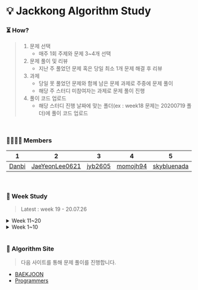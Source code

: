 # 💡 Jackkong Algorithm Study

### :hourglass_flowing_sand: How?

>1. 문제 선택
>    - 매주 1회 주제와 문제 3~4개 선택
>2. 문제 풀이 및 리뷰
>    - 지난 주 풀었던 문제 혹은 당일 최소 1개 문제 해결 후 리뷰
>3. 과제
>    - 당일 못 풀었던 문제와 함께 남은 문제 과제로 주중에 문제 풀이
>    - 해당 주 스터디 미참여자는 과제로 문제 풀이 진행
>4. 풀이 코드 업로드
>    - 해당 스터디 진행 날짜에 맞는 폴더(ex : week18 문제는 20200719 폴더)에 풀이 코드 업로드

</br>

### 👨‍👨‍👧‍👧 Members

| 1 | 2 | 3 | 4 | 5
| :-: | :-: | :-: | :-: | :-: |
| [Danbi](https://github.com/danbi5228) | [JaeYeonLee0621](https://github.com/JaeYeonLee0621) | [jyb2605](https://github.com/jyb2605) | [momojh94](https://github.com/momojh94) | [skybluenada](https://github.com/skybluenada) |


</br>

### :bookmark_tabs: Week Study
 > Latest : week 19 - 20.07.26 </br>


<details>
<summary> Week 11~20 </summary>

| Date | Today | Assignment |
| :-: | :-: | :-: |
| Week 20 |  |  |
| Week 19 (20.07.26) | [동전 2](https://www.acmicpc.net/problem/2294) | [내려가기](https://www.acmicpc.net/problem/2096)</br> [암호 코드](https://www.acmicpc.net/problem/2011) |
| Week 18 (20.07.19) | [스티커](https://www.acmicpc.net/problem/9465) | [다리 놓기](https://www.acmicpc.net/problem/1010)</br> [LCS](https://www.acmicpc.net/problem/9251) |
| Week 17 (20.07.12) | [정수 삼각형](https://www.acmicpc.net/problem/1932) | [포도주 시식](https://www.acmicpc.net/problem/2156)</br> [퇴사](https://www.acmicpc.net/problem/14501) |
| Week 16 (20.07.04) | [1, 2, 3 더하기](https://www.acmicpc.net/problem/9095) | [2xn 타일링](https://www.acmicpc.net/problem/11726)</br> [1로 만들기](https://www.acmicpc.net/problem/1463) |
| Week 15 (20.06.27) | [랜선 자르기](https://www.acmicpc.net/problem/1654) | [K번째 수](https://www.acmicpc.net/problem/1300)</br> [가장 긴 증가하는 부분 수열 2](https://www.acmicpc.net/problem/12015) |
| Week 14 (20.06.21) | [공유기 설치](https://www.acmicpc.net/problem/2110) | [나무 자르기](https://www.acmicpc.net/problem/2805)</br> [수 찾기](https://www.acmicpc.net/problem/1920) |
| Week 13 (20.06.14) | [예산](https://programmers.co.kr/learn/courses/30/lessons/43237) | [입국 심사](https://programmers.co.kr/learn/courses/30/lessons/43238)<br> [징검 다리](https://programmers.co.kr/learn/courses/30/lessons/43236) |
| Week 12 (20.06.07) | [나이트의 이동](https://www.acmicpc.net/problem/7562) | [안전 영역](https://www.acmicpc.net/problem/2468)</br> [DSLR](https://www.acmicpc.net/problem/9019) |
| Week 11 (20.05.31) | [토마토](https://www.acmicpc.net/problem/7576) | [숨바꼭질](https://www.acmicpc.net/problem/1697)</br> [연결 요소의 개수](https://www.acmicpc.net/problem/11724) | 
</details>

<details>
<summary> Week 1~10 </summary>

| Date | Today | Assignment |
| :-: | :-: | :-: |
| Week 10 (20.05.24) | [팰린드롬 만들기](https://www.acmicpc.net/problem/1213) | [체스판 다시 칠하기](https://www.acmicpc.net/problem/1018)</br> [연구소](https://www.acmicpc.net/problem/14502) |
| Week 9 (20.05.17) | [타겟 넘버](https://programmers.co.kr/learn/courses/30/lessons/43165)</br> [네트워크](https://programmers.co.kr/learn/courses/30/lessons/43162) | [단어변환](https://programmers.co.kr/learn/courses/30/lessons/43163)</br> [여행경로](https://programmers.co.kr/learn/courses/30/lessons/43164) |
| Week 8 (20.05.10) | [구명보트](https://programmers.co.kr/learn/courses/30/lessons/42885) | [단속카메라](https://programmers.co.kr/learn/courses/30/lessons/42884)</br> [저울](https://programmers.co.kr/learn/courses/30/lessons/42886) |
| Week 7 (20.04.26) | [완주하지 못한 선수](https://programmers.co.kr/learn/courses/30/lessons/42576) | [전화번호 목록](https://programmers.co.kr/learn/courses/30/lessons/42577)</br> [위장](https://programmers.co.kr/learn/courses/30/lessons/42578)</br> [배스트 엘범](https://programmers.co.kr/learn/courses/30/lessons/42579) |
| Week 6 (20.04.19) | | [나무 재테크](https://www.acmicpc.net/problem/16235) |
| Week 5 (20.04.12) | [체육복](https://programmers.co.kr/learn/courses/30/lessons/42862) | [조이스틱](https://programmers.co.kr/learn/courses/30/lessons/42860)</br> [큰 수 만들기](https://programmers.co.kr/learn/courses/30/lessons/42883)</br> [섬 연결하기](https://programmers.co.kr/learn/courses/30/lessons/42861) |
| Week 4 (20.04.05) | [더 맵게](https://programmers.co.kr/learn/courses/30/lessons/42626) | [라면공장](https://programmers.co.kr/learn/courses/30/lessons/42629)</br> [디스크 컨트롤러](https://programmers.co.kr/learn/courses/30/lessons/42627)</br> [이중우선순위큐](https://programmers.co.kr/learn/courses/30/lessons/42628) |
| Week 3 (20.03.28) | [K번째 수](https://programmers.co.kr/learn/courses/30/lessons/42748) | [쇠막대기](https://programmers.co.kr/learn/courses/30/lessons/42585)</br> [주식가격](https://programmers.co.kr/learn/courses/30/lessons/42584)</br> [가장 큰 수](https://programmers.co.kr/learn/courses/30/lessons/42746)</br> [H-index](https://programmers.co.kr/learn/courses/30/lessons/42747) |
| Week 2 (20.03.22)  | [탑](https://programmers.co.kr/learn/courses/30/lessons/42588) | [다리를 지나는 트럭](https://programmers.co.kr/learn/courses/30/lessons/42583)</br> [기능개발](https://programmers.co.kr/learn/courses/30/lessons/42586)</br> [프린터](https://programmers.co.kr/learn/courses/30/lessons/42587) |
| Week 1 (20.03.15)  | [DFS와 BFS](https://www.acmicpc.net/problem/1260) | [로또](https://www.acmicpc.net/problem/6603)</br> [적록색약](https://www.acmicpc.net/problem/10026) |

</details>

</br>

### :pushpin: Algorithm Site

> 다음 사이트를 통해 문제 풀이를 진행합니다.

- [BAEKJOON](https://www.acmicpc.net/)</br>
- [Programmers](https://programmers.co.kr/learn/challenges?tab=all_challenges)